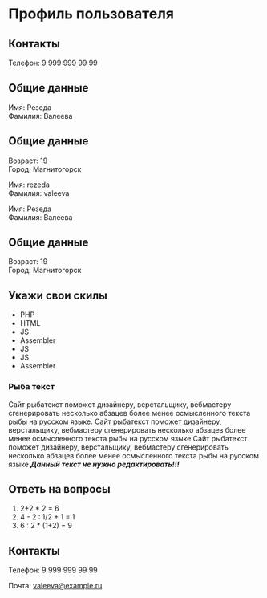 # Профиль пользователя

## Контакты

Телефон: 9 999 999 99 99

## Общие данные

Имя: Резеда    
Фамилия: Валеева

## Общие данные

Возраст: 19     
Город: Магнитогорск      

Имя: rezeda   
Фамилия: valeeva      



Имя: Резеда    
Фамилия: Валеева

## Общие данные

Возраст: 19     
Город: Магнитогорск      
 
## Укажи свои скилы

- PHP    
- HTML    
- JS    
- Assembler       
- JS       
- JS    
- Assembler       

### Рыба текст
Сайт рыбатекст поможет дизайнеру, верстальщику, вебмастеру сгенерировать несколько абзацев более менее осмысленного текста рыбы на русском языке.
Сайт рыбатекст поможет дизайнеру, верстальщику, вебмастеру сгенерировать несколько абзацев более менее осмысленного текста рыбы на русском языке
Сайт рыбатекст поможет дизайнеру, верстальщику, вебмастеру сгенерировать несколько абзацев более менее осмысленного текста рыбы на русском языке
***Данный текст не нужно редактировать!!!***

## Ответь на вопросы

1. 2+2 * 2 = 6
2. 4 - 2 : 1/2 + 1 = 1
3. 6 : 2 * (1+2) = 9



## Контакты

Телефон: 9 999 999 99 99

Почта: valeeva@example.ru
